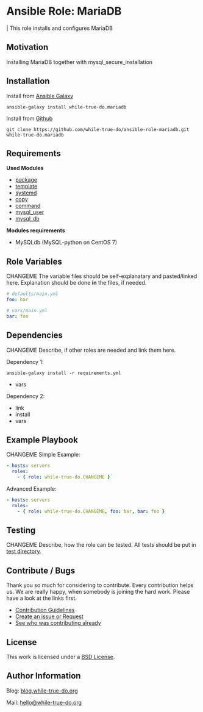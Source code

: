 # Ansible Role: MariaDB 
| This role installs and configures MariaDB

## Motivation

Installing MariaDB together with mysql_secure_installation

## Installation
Install from [Ansible Galaxy](https://galaxy.ansible.com/while-true-do.mariadb)

```
ansible-galaxy install while-true-do.mariadb
```

Install from [Github](https://github.com/while-true-do/ansible-role-mariadb)

```
git clone https://github.com/while-true-do/ansible-role-mariadb.git while-true-do.mariadb
```

## Requirements

**Used Modules**

-   [package](http://docs.ansible.com/ansible/latest/package_module.html)
-   [template](http://docs.ansible.com/ansible/latest/template_module.html)
-   [systemd](http://docs.ansible.com/ansible/latest/systemd_module.html)
-   [copy](http://docs.ansible.com/ansible/latest/copy_module.html)
-   [command](http://docs.ansible.com/ansible/latest/command_module.html)
-   [mysql_user](http://docs.ansible.com/ansible/latest/mysql_user_module.html)
-   [mysql_db](http://docs.ansible.com/ansible/latest/mysql_db_module.html)

**Modules requirements**
-   MySQLdb (MySQL-python on CentOS 7)

## Role Variables
CHANGEME
The variable files should be self-explanatary and pasted/linked here.
Explanation should be done **in** the files, if needed.
```yaml
# defaults/main.yml
foo: bar
```

```yaml
# vars/main.yml
bar: foo
```

## Dependencies
CHANGEME
Describe, if other roles are needed and link them here.

Dependency 1:

```
ansible-galaxy install -r requirements.yml
```

- vars

Dependency 2:

- link
- install
- vars

## Example Playbook
CHANGEME
Simple Example:

```yaml
- hosts: servers 
  roles:
    - { role: while-true-do.CHANGEME }
```

Advanced Example:

```yaml
- hosts: servers 
  roles:
    - { role: while-true-do.CHANGEME, foo: bar, bar: foo }
```

## Testing
CHANGEME
Describe, how the role can be tested.
All tests should be put in [test directory](./tests/).

## Contribute / Bugs

Thank you so much for considering to contribute. Every contribution helps us.
We are really happy, when somebody is joining the hard work. Please have a look 
at the links first.

-   [Contribution Guidelines](./docs/CONTRIBUTING.md)
-   [Create an issue or Request](https://github.com/while-true-do/CHANGEME/issues)
-   [See who was contributing already](https://github.com/while-true-do/CHANGEME/graphs/contributors)

## License
This work is licensed under a [BSD License](https://opensource.org/licenses/BSD-3-Clause).

## Author Information

Blog: [blog.while-true-do.org](https://blog.while-true-do.org)

Mail: [hello@while-true-do.org](mailto:hello@while-true-do.org)
